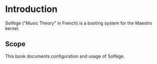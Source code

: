 # Introduction

Solfège ("Music Theory" in French) is a booting system for the Maestro kernel.



## Scope

This book documents configuration and usage of Solfège.
